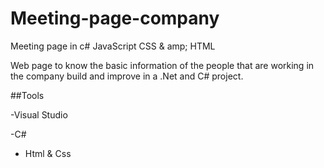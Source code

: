 # Meeting-page-company
Meeting page in c# JavaScript CSS & amp; HTML

Web page to know the basic information of the people that are working in the company
build and improve in a .Net and C# project.

##Tools

-Visual Studio

-C#

- Html & Css

